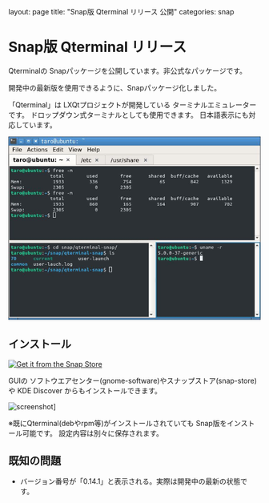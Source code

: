 layout: page
title: "Snap版 Qterminal リリース 公開"
categories: snap

# Snap版 Qterminal リリース

Qterminalの Snapパッケージを公開しています。非公式なパッケージです。

開発中の最新版を使用できるように、Snapパッケージ化しました。

「Qterminal」は LXQtプロジェクトが開発している ターミナルエミュレーターです。
ドロップダウン式ターミナルとしても使用できます。
日本語表示にも対応しています。

![screenshot](images/qterminal-snap.jpg)

## インストール

[![Get it from the Snap Store](https://snapcraft.io/static/images/badges/en/snap-store-black.svg)](https://snapcraft.io/qterminal-snap)

GUIの ソフトウエアセンター(gnome-software)やスナップストア(snap-store)や KDE Discover からもインストールできます。

![screenshot](qterminal-snap_gonome-soft_ja.jpg)]

※既にQterminal(debやrpm等)がインストールされていても Snap版をインストール可能です。
設定内容は別々に保存されます。

## 既知の問題

* バージョン番号が「0.14.1」と表示される。実際は開発中の最新の状態です。
